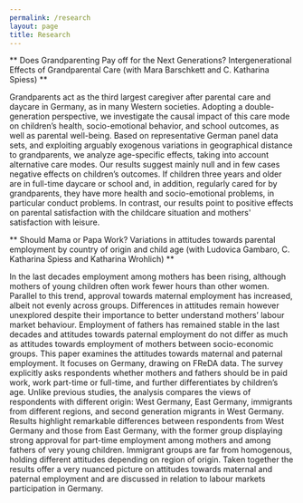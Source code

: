 ```yaml
---
permalink: /research
layout: page
title: Research
---
```


** Does Grandparenting Pay off for the Next Generations? Intergenerational Effects of Grandparental Care (with Mara Barschkett and C. Katharina Spiess) **

Grandparents act as the third largest caregiver after parental care and daycare in Germany, as in many Western societies. Adopting a double-generation perspective, we investigate the causal impact of this care mode on children’s health, socio-emotional behavior, and school outcomes, as well as parental well-being. Based on representative German panel data sets, and exploiting arguably exogenous variations in geographical distance to grandparents, we analyze age-specific effects, taking into account alternative care modes. Our results suggest mainly null and in few cases negative effects on children’s outcomes. If children three years and older are in full-time daycare or school and, in addition, regularly cared for by grandparents, they have more health and socio-emotional problems, in particular conduct problems. In contrast, our results point to positive effects on parental satisfaction with the childcare situation and mothers' satisfaction with leisure. 


** Should Mama or Papa Work? Variations in attitudes towards parental employment by country of origin and child age (with Ludovica Gambaro, C. Katharina Spiess and Katharina Wrohlich) **

In the last decades employment among mothers has been rising, although mothers of young children often work fewer hours than other women. Parallel to this trend, approval towards maternal employment has increased, albeit not evenly across groups. Differences in attitudes remain however unexplored despite their importance to better understand mothers’ labour market behaviour. Employment of fathers has remained stable in the last decades and attitudes towards paternal employment do not differ as much as attitudes towards employment of mothers between socio-economic groups. This paper examines the attitudes towards maternal and paternal employment. It focuses on Germany, drawing on FReDA data. The survey explicitly asks respondents whether mothers and fathers should be in paid work, work part-time or full-time, and further differentiates by children’s age. Unlike previous studies, the analysis compares the views of respondents with different origin: West Germany, East Germany, immigrants from different regions, and second generation migrants in West Germany. Results highlight remarkable differences between respondents from West Germany and those from East Germany, with the former group displaying strong approval for part-time employment among mothers and among fathers of very young children. Immigrant groups are far from homogenous, holding different attitudes depending on region of origin. Taken together the results offer a very nuanced picture on attitudes towards maternal and paternal employment and are discussed in relation to labour markets participation in Germany.


